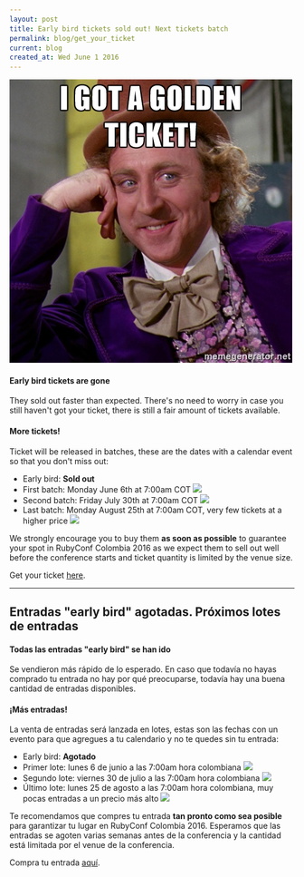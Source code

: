 ```yaml
---
layout: post
title: Early bird tickets sold out! Next tickets batch
permalink: blog/get_your_ticket
current: blog
created_at: Wed June 1 2016
---
```


![Get your ticket](/img/blog/get-your-ticket.jpg)

#### Early bird tickets are gone
They sold out faster than expected. There's no need to worry in case you still
haven't got your ticket, there is still a fair amount of tickets available.

#### More tickets!
Ticket will be released in batches, these are the dates with a calendar event so that you don't miss out:

* Early bird: **Sold out**
* First batch: Monday June 6th at 7:00am COT <a target="_blank" href="https://calendar.google.com/calendar/event?action=TEMPLATE&amp;tmeid=c2hhdTBtOXMzdDRvanVpZzZlbGE4MDBrMG8gc2ViYXNvZ2FAbQ&amp;tmsrc=sebasoga%40gmail.com"><img border="0" src="https://www.google.com/calendar/images/ext/gc_button1_en.gif"></a>
* Second batch: Friday July 30th at 7:00am COT <a target="_blank" href="https://calendar.google.com/calendar/event?action=TEMPLATE&amp;tmeid=dG50cmVtZ3FlMnBxajRnMGcxc2phMTJndnMgc2ViYXNvZ2FAbQ&amp;tmsrc=sebasoga%40gmail.com"><img border="0" src="https://www.google.com/calendar/images/ext/gc_button1_en.gif"></a>
* Last batch: Monday August 25th at 7:00am COT, very few tickets at a higher price <a target="_blank" href="https://calendar.google.com/calendar/event?action=TEMPLATE&amp;tmeid=YmFvbjRzb2EzamtzaTA4am43ZzlmOXM0cDAgc2ViYXNvZ2FAbQ&amp;tmsrc=sebasoga%40gmail.com"><img border="0" src="https://www.google.com/calendar/images/ext/gc_button1_en.gif"></a>

We strongly encourage you to buy them **as soon as possible** to guarantee your
spot in RubyConf Colombia 2016 as we expect them to sell out well before the
conference starts and ticket quantity is limited by the venue size.

Get your ticket [here](https://ti.to/colombia-dev/rubyconf-colombia-2016).


* * *


## Entradas "early bird" agotadas. Próximos lotes de entradas

#### Todas las entradas "early bird" se han ido
Se vendieron más rápido de lo esperado. En caso que todavía no hayas comprado tu
entrada no hay por qué preocuparse, todavía hay una buena cantidad de entradas
disponibles.

#### ¡Más entradas!
La venta de entradas será lanzada en lotes, estas son las fechas con un evento
para que agregues a tu calendario y no te quedes sin tu entrada:

* Early bird: **Agotado**
* Primer lote: lunes 6 de junio a las 7:00am hora colombiana <a target="_blank" href="https://calendar.google.com/calendar/event?action=TEMPLATE&amp;tmeid=c2hhdTBtOXMzdDRvanVpZzZlbGE4MDBrMG8gc2ViYXNvZ2FAbQ&amp;tmsrc=sebasoga%40gmail.com"><img border="0" src="https://www.google.com/calendar/images/ext/gc_button1_en.gif"></a>
* Segundo lote: viernes 30 de julio a las 7:00am hora colombiana <a target="_blank" href="https://calendar.google.com/calendar/event?action=TEMPLATE&amp;tmeid=dG50cmVtZ3FlMnBxajRnMGcxc2phMTJndnMgc2ViYXNvZ2FAbQ&amp;tmsrc=sebasoga%40gmail.com"><img border="0" src="https://www.google.com/calendar/images/ext/gc_button1_en.gif"></a>
* Último lote: lunes 25 de agosto a las 7:00am hora colombiana, muy pocas
  entradas a un precio más alto <a target="_blank" href="https://calendar.google.com/calendar/event?action=TEMPLATE&amp;tmeid=YmFvbjRzb2EzamtzaTA4am43ZzlmOXM0cDAgc2ViYXNvZ2FAbQ&amp;tmsrc=sebasoga%40gmail.com"><img border="0" src="https://www.google.com/calendar/images/ext/gc_button1_en.gif"></a>

Te recomendamos que compres tu entrada **tan pronto como sea posible** para
garantizar tu lugar en RubyConf Colombia 2016. Esperamos que las entradas se
agoten varias semanas antes de la conferencia y la cantidad está limitada por el
venue de la conferencia.

Compra tu entrada [aquí](https://ti.to/colombia-dev/rubyconf-colombia-2016).
